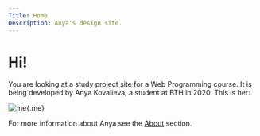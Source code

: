 ```yaml
---
Title: Home
Description: Anya's design site.
---
```


Hi!
==========================

You are looking at a study project site for a Web Programming course. It is being developed by Anya Kovalieva, a student at BTH in 2020. This is her:

![me](%assets_url%/img/me.jpg){.me}

For more information about Anya see the [About](%base_url%/about) section.

[comment]: # (The source for this page is in `content/index.md`.)
